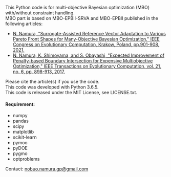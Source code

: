 This Python code is for multi-objective Bayesian optimization (MBO) with/without constraint handling.  
MBO part is based on MBO-EPBII-SRVA and MBO-EPBII published in the following articles:  
* [N. Namura, "Surrogate-Assisted Reference Vector Adaptation to Various Pareto Front Shapes for Many-Objective Bayesian Optimization," IEEE Congress on Evolutionary Computation, Krakow, Poland, pp.901-908, 2021.](https://doi.org/10.1109/TEVC.2017.2693320)
* [N. Namura, K. Shimoyama, and S. Obayashi, "Expected Improvement of Penalty-based Boundary Intersection for Expensive Multiobjective Optimization," IEEE Transactions on Evolutionary Computation, vol. 21, no. 6, pp. 898-913, 2017.](https://doi.org/10.1109/CEC45853.2021.9504917)

Please cite the article(s) if you use the code.  
This code was developed with Python 3.6.5.  
This code is released under the MIT License, see LICENSE.txt.  

#### Requirement:
* numpy
* pandas
* scipy
* matplotlib
* scikit-learn
* pymoo
* pyDOE
* pygmo
* optproblems

Contact: nobuo.namura.gp@gmail.com